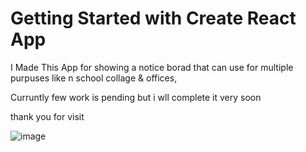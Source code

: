 # Getting Started with Create React App

I Made This App for showing a notice borad that can use for multiple purpuses like n school collage & offices,

Curruntly few work is pending but i wll complete it very soon 

thank you for visit 






![image](https://user-images.githubusercontent.com/87903581/147831171-16836c50-4165-4351-b2a6-2437e449c4f4.png)
